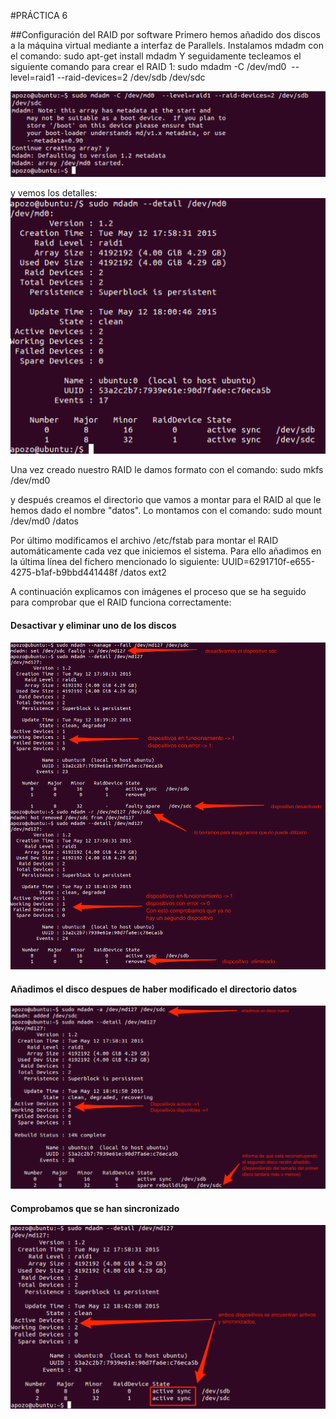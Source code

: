 #PRÁCTICA 6

##Configuración del RAID por software
Primero hemos añadido dos discos a la máquina virtual mediante a interfaz de Parallels.
Instalamos mdadm con el comando:
sudo apt-get install mdadm
Y seguidamente tecleamos el siguiente comando para crear el RAID 1:
sudo mdadm -C /dev/md0  --level=raid1 --raid-devices=2 /dev/sdb /dev/sdc

![imagen crear md0 (crear_raid1.png)](https://github.com/AntonioPozo/swap1415/blob/master/P6/crear_raid1.png)

y vemos los detalles:
![imagen detalles md0 (raid_state.png)](https://github.com/AntonioPozo/swap1415/blob/master/P6/raid_state.png)

Una vez creado nuestro RAID le damos formato con el comando:
sudo mkfs /dev/md0

y después creamos el directorio que vamos a montar para el RAID al que le hemos dado el nombre "datos". Lo montamos con el comando:
sudo mount /dev/md0 /datos

Por último modificamos el archivo /etc/fstab para montar el RAID automáticamente cada vez que iniciemos el sistema. Para ello añadimos en la última línea del fichero mencionado lo siguiente:
UUID=6291710f-e655-4275-b1af-b9bbd441448f /datos ext2

A continuación explicamos con imágenes el proceso que se ha seguido para comprobar que el RAID funciona correctamente:

#### Desactivar y eliminar uno de los discos
![imagen raid_test1.png](https://github.com/AntonioPozo/swap1415/blob/master/P6/raid_test1.png)

#### Añadimos el disco despues de haber modificado el directorio datos
![imagen raid_test2.png](https://github.com/AntonioPozo/swap1415/blob/master/P6/raid_test2.png)

#### Comprobamos que se han sincronizado
![imagen raid_test3.png](https://github.com/AntonioPozo/swap1415/blob/master/P6/raid_test3.png)

